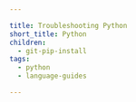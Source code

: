 ```yaml
---

title: Troubleshooting Python
short_title: Python
children:
  - git-pip-install
tags:
  - python
  - language-guides

---
```


